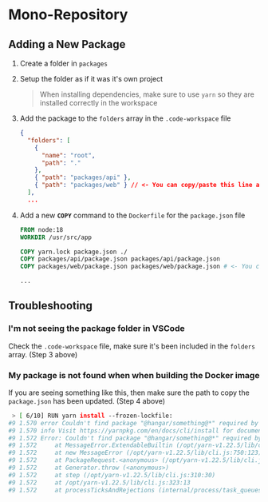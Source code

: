 # Mono-Repository

## Adding a New Package

1. Create a folder in `packages`

2. Setup the folder as if it was it's own project

   > When installing dependencies, make sure to use `yarn` so they are installed correctly in the workspace

3. Add the package to the `folders` array in the `.code-workspace` file

   ```json
   {
     "folders": [
       {
         "name": "root",
         "path": "."
       },
       { "path": "packages/api" },
       { "path": "packages/web" } // <- You can copy/paste this line and update the path
     ],
     ...
   ```

4. Add a new **`COPY`** command to the `Dockerfile` for the `package.json` file
   <!-- cSpell:disable -->

   ```Dockerfile
   FROM node:18
   WORKDIR /usr/src/app

   COPY yarn.lock package.json ./
   COPY packages/api/package.json packages/api/package.json
   COPY packages/web/package.json packages/web/package.json # <- You can copy/paste this line and update the path

   ...
   ```

   <!-- cSpell:enable -->

## Troubleshooting

### I'm not seeing the package folder in VSCode

Check the `.code-workspace` file, make sure it's been included in the `folders` array. (Step 3 above)

### My package is not found when when building the Docker image

If you are seeing something like this, then make sure the path to copy the `package.json` has been updated. (Step 4 above)

```bash
 > [ 6/10] RUN yarn install --frozen-lockfile:
#9 1.570 error Couldn't find package "@hangar/something@*" required by "@hangar/api@0.1.0" on the "npm" registry.
#9 1.570 info Visit https://yarnpkg.com/en/docs/cli/install for documentation about this command.
#9 1.572 Error: Couldn't find package "@hangar/something@*" required by "@hangar/web@0.1.0" on the "npm" registry.
#9 1.572     at MessageError.ExtendableBuiltin (/opt/yarn-v1.22.5/lib/cli.js:721:66)
#9 1.572     at new MessageError (/opt/yarn-v1.22.5/lib/cli.js:750:123)
#9 1.572     at PackageRequest.<anonymous> (/opt/yarn-v1.22.5/lib/cli.js:36539:17)
#9 1.572     at Generator.throw (<anonymous>)
#9 1.572     at step (/opt/yarn-v1.22.5/lib/cli.js:310:30)
#9 1.572     at /opt/yarn-v1.22.5/lib/cli.js:323:13
#9 1.572     at processTicksAndRejections (internal/process/task_queues.js:95:5)
```
